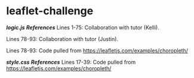 # leaflet-challenge
***logic.js***
***References***
Lines 1-75: Collaboration with tutor (Kelli).

Lines 78-93: Collaboration with tutor (Justin).

Lines 78-93: Code pulled from https://leafletjs.com/examples/choropleth/ 

***style.css***
***References***
Lines 17-39: Code pulled from https://leafletjs.com/examples/choropleth/